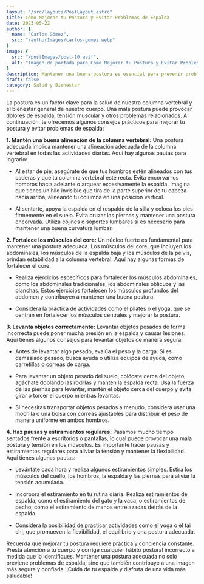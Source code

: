 ```yaml
---
layout: "/src/layouts/PostLayout.astro"
title: Cómo Mejorar tu Postura y Evitar Problemas de Espalda
date: 2023-05-22
author: {
  name: "Carlos Gómez",
  src: "/authorImages/carlos-gomez.webp"
}
image: {
  src: "/postImages/post-10.avif",
  alt: "Imagen de portada para Cómo Mejorar tu Postura y Evitar Problemas de Espalda",
}
description: Mantener una buena postura es esencial para prevenir problemas de espalda y mantener una columna vertebral saludable. Aprende consejos prácticos para mejorar tu postura en el día a día.
draft: false
category: Salud y Bienestar
---
```


La postura es un factor clave para la salud de nuestra columna vertebral y el bienestar general de nuestro cuerpo. Una mala postura puede provocar dolores de espalda, tensión muscular y otros problemas relacionados. A continuación, te ofrecemos algunos consejos prácticos para mejorar tu postura y evitar problemas de espalda:

**1. Mantén una buena alineación de la columna vertebral:**
Una postura adecuada implica mantener una alineación adecuada de la columna vertebral en todas las actividades diarias. Aquí hay algunas pautas para lograrlo:

- Al estar de pie, asegúrate de que tus hombros estén alineados con tus caderas y que tu columna vertebral esté recta. Evita encorvar los hombros hacia adelante o arquear excesivamente la espalda. Imagina que tienes un hilo invisible que tira de la parte superior de tu cabeza hacia arriba, alineando tu columna en una posición vertical.

- Al sentarte, apoya la espalda en el respaldo de la silla y coloca los pies firmemente en el suelo. Evita cruzar las piernas y mantener una postura encorvada. Utiliza cojines o soportes lumbares si es necesario para mantener una buena curvatura lumbar.

**2. Fortalece los músculos del core:**
Un núcleo fuerte es fundamental para mantener una postura adecuada. Los músculos del core, que incluyen los abdominales, los músculos de la espalda baja y los músculos de la pelvis, brindan estabilidad a la columna vertebral. Aquí hay algunas formas de fortalecer el core:

- Realiza ejercicios específicos para fortalecer los músculos abdominales, como los abdominales tradicionales, los abdominales oblicuos y las planchas. Estos ejercicios fortalecen los músculos profundos del abdomen y contribuyen a mantener una buena postura.

- Considera la práctica de actividades como el pilates o el yoga, que se centran en fortalecer los músculos centrales y mejorar la postura.

**3. Levanta objetos correctamente:**
Levantar objetos pesados de forma incorrecta puede poner mucha presión en la espalda y causar lesiones. Aquí tienes algunos consejos para levantar objetos de manera segura:

- Antes de levantar algo pesado, evalúa el peso y la carga. Si es demasiado pesado, busca ayuda o utiliza equipos de ayuda, como carretillas o correas de carga.

- Para levantar un objeto pesado del suelo, colócate cerca del objeto, agáchate doblando las rodillas y mantén la espalda recta. Usa la fuerza de las piernas para levantar, mantén el objeto cerca del cuerpo y evita girar o torcer el cuerpo mientras levantas.

- Si necesitas transportar objetos pesados a menudo, considera usar una mochila o una bolsa con correas ajustables para distribuir el peso de manera uniforme en ambos hombros.

**4. Haz pausas y estiramientos regulares:**
Pasamos mucho tiempo sentados frente a escritorios o pantallas, lo cual puede provocar una mala postura y tensión en los músculos. Es importante hacer pausas y estiramientos regulares para aliviar la tensión y mantener la flexibilidad. Aquí tienes algunas pautas:

- Levántate cada hora y realiza algunos estiramientos simples. Estira los músculos del cuello, los hombros, la espalda y las piernas para aliviar la tensión acumulada.

- Incorpora el estiramiento en tu rutina diaria. Realiza estiramientos de espalda, como el estiramiento del gato y la vaca, o estiramientos de pecho, como el estiramiento de manos entrelazadas detrás de la espalda.

- Considera la posibilidad de practicar actividades como el yoga o el tai chi, que promueven la flexibilidad, el equilibrio y una postura adecuada.

Recuerda que mejorar tu postura requiere práctica y conciencia constante. Presta atención a tu cuerpo y corrige cualquier hábito postural incorrecto a medida que lo identifiques. Mantener una postura adecuada no solo previene problemas de espalda, sino que también contribuye a una imagen más segura y confiada. ¡Cuida de tu espalda y disfruta de una vida más saludable!
